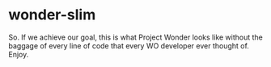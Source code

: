 # wonder-slim

So. If we achieve our goal, this is what Project Wonder looks like without the baggage of every line of code that every WO developer ever thought of. Enjoy.
